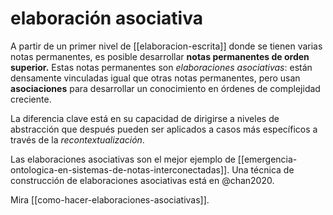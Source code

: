 # elaboración asociativa
A partir de un primer nivel de [[elaboracion-escrita]] donde se tienen varias notas permanentes, es posible desarrollar **notas permanentes de orden superior.** Estas notas permanentes son *elaboraciones asociativas*: están densamente vinculadas igual que otras notas permanentes, pero usan **asociaciones** para desarrollar un conocimiento en órdenes de complejidad creciente.

La diferencia clave está en su capacidad de dirigirse a niveles de abstracción que después pueden ser aplicados a casos más específicos a través de la *recontextualización*. 

Las elaboraciones asociativas son el mejor ejemplo de [[emergencia-ontologica-en-sistemas-de-notas-interconectadas]]. Una técnica de construcción de elaboraciones asociativas está en @chan2020.

Mira [[como-hacer-elaboraciones-asociativas]].
